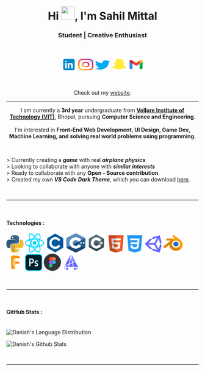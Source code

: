 <h1 align="center">Hi <img src="https://c.tenor.com/Wx9IEmZZXSoAAAAi/hi.gif" height="35" width="35">, I'm <b>Sahil Mittal</b>
</h1>
<h3 align="center">Student | Creative Enthusiast</h3>
<br>
<p align="center">
<a href="https://www.linkedin.com/in/dan10ish/" target="_blank" rel="noopener noreferrer"><img align="center" src="./Resources/Readme_icons/r_linkedin.svg" alt="Danish's Linkedin" height="40" width="40" /></a>
<a href="https://www.instagram.com/dan10ish/" target="_blank" rel="noopener noreferrer"><img align="center" src="./Resources/Readme_icons/r_instagram.svg" alt="Danish's Instagram" height="30" width="40"/></a>
<a href="https://twitter.com/dan10ish" target="_blank" rel="noopener noreferrer"><img align="center" src="./Resources/Readme_icons/r_twitter.svg" alt="Danish's Twitter" height="30" width="40"/></a>
<a href="https://www.snapchat.com/add/dan10ish" target="_blank" rel="noopener noreferrer"><img align="center" src="./Resources/Readme_icons/r_snapchat.svg" alt="Danish's Snapchat" height="30" width="40"/></a>
<a href="mailto: aaansaridan@gmail.com" target="_blank" rel="noopener noreferrer"><img align="center" src="./Resources/Readme_icons/r_gmail.svg" alt="Danish's Email" height="36" width="40"/></a>
</p>
</p>
<br>
<p align="center">
Check out my <a href="https://danish.dev/">website</a>.
</p>
<hr>
<p align="center">
<p align="center">
    I am currently a <b>3rd year</b> undergraduate from <a href="https://vitbhopal.ac.in/" target="_blank" rel="noopener noreferrer"> <b>Vellore Institute of Technology (VIT)</b></a>, Bhopal, pursuing <b>Computer Science and Engineering</b>.
     
  <br>
  <br>
    I'm interested in <b>
    Front-End Web Development,
     UI Design,
     Game Dev,
     Machine Learning,
     and solving real world problems
     using programming. </b>
</p>

<br>

&gt; Currently creating a **_game_** with real **_airplane physics_**<br>
&gt; Looking to collaborate with anyone with **_similar interests_**<br>
&gt; Ready to collaborate with any **Open - Source contribution**<br>
&gt; Created my own **_VS Code Dark Theme_**, which you can download [here](https://marketplace.visualstudio.com/items?itemName=danish.mariana-theme).

<br>

<hr>
<br>
<h4>Technologies : </h4>
  
  <p>
  <img height="45" width="45px" src="./Resources/Readme_icons/python.svg">
  <img height="50" width="50px" src="./Resources/Readme_icons/react.svg">
  <img height="50" width="50px" src="./Resources/Readme_icons/c.svg">
  <img height="50" width="50px" src="./Resources/Readme_icons/cpp.svg">
  <img height="50" width="50px" src="./Resources/Readme_icons/c-sharp.svg">
  <img height="45" width="45px" src="./Resources/Readme_icons/html.svg">
  <img height="45" width="45px" src="./Resources/Readme_icons/css.svg">
  <img height="45" width="45px" src="./Resources/Readme_icons/unity.svg">
  <img height="50" width="50px" src="./Resources/Readme_icons/blender.svg">
  <img height="45" width="45px" src="./Resources/Readme_icons/fusion.svg">
  <img height="45" width="45px" src="./Resources/Readme_icons/adobe-photoshop.svg">
  <img height="45" width="45px" src="./Resources/Readme_icons/figma.svg">
  <img height="45" width="45px" src="./Resources/Readme_icons/autocad.svg">

  </p>
  <br>
  <hr>
  <br>
 <h4>GitHub Stats :</h4>
<p>
<br> 
<img src="https://github-readme-stats-five-flame-83.vercel.app/api/top-langs?username=dan10ish&show_icons=true&theme=codeSTACKr&locale=en&layout=compact" alt="Danish's Language Distribution" /></p>

<p><img src="https://github-readme-stats-five-flame-83.vercel.app/api?username=dan10ish&hide=prs,issues&show_icons=true&theme=codeSTACKr&locale=en" alt="Danish's Github Stats" width="410" /></p>

<br>

---
